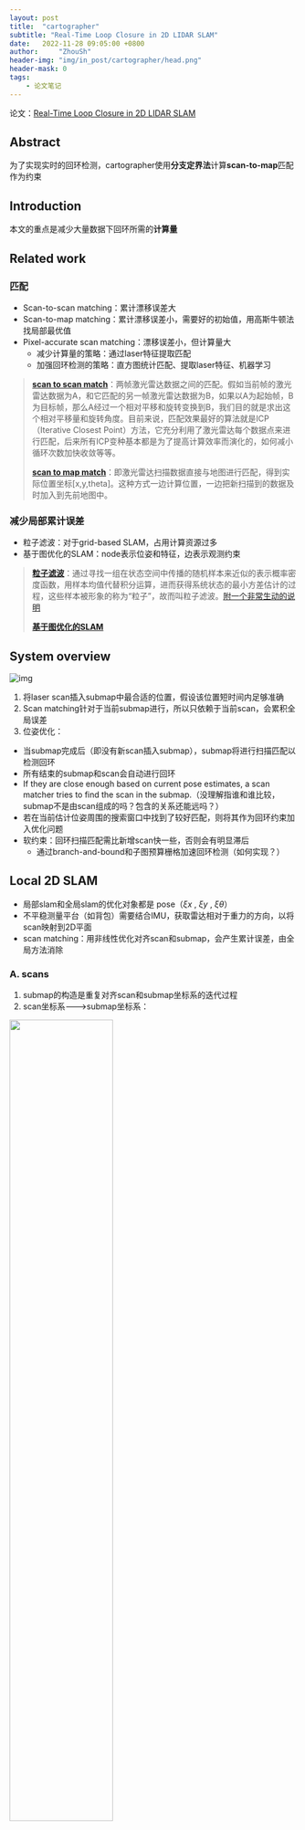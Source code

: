 ```yaml
---
layout: post
title:  "cartographer"
subtitle: "Real-Time Loop Closure in 2D LIDAR SLAM"
date:   2022-11-28 09:05:00 +0800
author:     "ZhouSh"
header-img: "img/in_post/cartographer/head.png"
header-mask: 0
tags:
    - 论文笔记
---
```

论文：[Real-Time Loop Closure in 2D LIDAR SLAM](/doc/cartographer%20-%202016%20-%20Real%20time%20loop%20closure%20in%202D%20LIDAR%20SLAM%20-%20Hess%20et%20al.pdf)
## Abstract
为了实现实时的回环检测，cartographer使用**分支定界法**计算**scan-to-map**匹配作为约束
## Introduction
本文的重点是减少大量数据下回环所需的**计算量**
## Related work
### 匹配
- Scan-to-scan matching：累计漂移误差大
- Scan-to-map matching：累计漂移误差小，需要好的初始值，用高斯牛顿法找局部最优值
- Pixel-accurate scan matching：漂移误差小，但计算量大
    - 减少计算量的策略：通过laser特征提取匹配
    - 加强回环检测的策略：直方图统计匹配、提取laser特征、机器学习

> [**scan to scan match**](https://www.jianshu.com/p/12cafbd14797)：两帧激光雷达数据之间的匹配。假如当前帧的激光雷达数据为A，和它匹配的另一帧激光雷达数据为B，如果以A为起始帧，B为目标帧，那么A经过一个相对平移和旋转变换到B，我们目的就是求出这个相对平移量和旋转角度。目前来说，匹配效果最好的算法就是ICP（Iterative Closest Point）方法，它充分利用了激光雷达每个数据点来进行匹配，后来所有ICP变种基本都是为了提高计算效率而演化的，如何减小循环次数加快收敛等等。
>
> [**scan to map match**](https://www.jianshu.com/p/12cafbd14797)：即激光雷达扫描数据直接与地图进行匹配，得到实际位置坐标[x,y,theta]。这种方式一边计算位置，一边把新扫描到的数据及时加入到先前地图中。

### 减少局部累计误差
- 粒子滤波：对于grid-based SLAM，占用计算资源过多
- 基于图优化的SLAM：node表示位姿和特征，边表示观测约束

> [**粒子滤波**](https://baike.baidu.com/item/%E7%B2%92%E5%AD%90%E6%BB%A4%E6%B3%A2/2128986)：通过寻找一组在状态空间中传播的随机样本来近似的表示概率密度函数，用样本均值代替积分运算，进而获得系统状态的最小方差估计的过程，这些样本被形象的称为“粒子”，故而叫粒子滤波。[附一个非常生动的说明](https://zhuanlan.zhihu.com/p/161617286)
>
> [**基于图优化的SLAM**](https://zhuanlan.zhihu.com/p/41424435)

## System overview
![img](/img/in_post/cartographer/system.png)
1. 将laser scan插入submap中最合适的位置，假设该位置短时间内足够准确
2. Scan matching针对于当前submap进行，所以只依赖于当前scan，会累积全局误差
3. 位姿优化：
  - 当submap完成后（即没有新scan插入submap），submap将进行扫描匹配以检测回环
  - 所有结束的submap和scan会自动进行回环
  - If they are close enough based on current pose estimates, a scan matcher tries to find the scan in the submap.（没理解指谁和谁比较，submap不是由scan组成的吗？包含的关系还能远吗？）
  - 若在当前估计位姿周围的搜索窗口中找到了较好匹配，则将其作为回环约束加入优化问题
  - 软约束：回环扫描匹配需比新增scan快一些，否则会有明显滞后
    - 通过branch-and-bound和子图预算栅格加速回环检测（如何实现？）

## Local 2D SLAM
- 局部slam和全局slam的优化对象都是 pose（$\xi x$ , $\xi y$ , $\xi \theta$）
- 不平稳测量平台（如背包）需要结合IMU，获取雷达相对于重力的方向，以将scan映射到2D平面
- scan matching：用非线性优化对齐scan和submap，会产生累计误差，由全局方法消除

### A. scans
1. submap的构造是重复对齐scan和submap坐标系的迭代过程
2. scan坐标系--->submap坐标系：
<img src="/img/in_post/cartographer/1.png" width="60%">

### B. submaps
（翻译成子图的话，这里的图是map而不是graph，容易产生歧义）
1. submap由几个连续的scan构建
2. submap采用栅格地图的形式，每格边长5cm，每格的值表示该格阻塞(有障碍物)的概率
3. pixel：某格点周围一圈格点
4. 新增scan时，击中则更新击中点，为击中则更新一条射线
5. 更新每格概率：
<img src="/img/in_post/cartographer/2.png" width="60%">

### C. Ceres scan matchng
> 除第一个submap外，新增scan会插入相邻两个submap

将scan插入submap之前，需要用基于ceres的scan matcher根据当前局部submap优化pose $\xi$ 
<img src="/img/in_post/cartographer/3.png" width="60%">
1. $T_\xi$将$h_k$由scan坐标系变换至submap坐标系
2. Msmooth是平滑函数，用双三次插值减小[0，1]外点的影响

> bicubic函数：
<img src="/img/in_post/cartographer/4.png" width="30%">

## Closing loops
1. 大空间通过创建许多小submap处理
2. 用稀疏位姿矫正（SPA）来优化所有scan和submap
3. 插入scan的相对位姿存储在内存中，将在优化回环时使用。
4. 一旦submap结束（不再新增scan），scan和submap就进行回环检测
5. Scan matcher在后台运行，一旦找到好的匹配，就将相对位姿加入优化问题

### A. Optimization problem
1. 回环优化和扫描匹配一样，也是一个非线性最小二乘问题
2. 每隔几秒，用ceres计算下述问题的解：（Sparse Pose Adjustment）
<img src="/img/in_post/cartographer/5.png" width="60%">
  - $E_m$=$\xi_{mi}$ (i=1,...,m)是submap位姿，$E_s$=$\xi_{sj}$ (i=1,...,s)是scan位姿，在给定约束条件下进行优化
  - 这些约束用相对位姿 $\xi_{ij}$ 和相关协方差矩阵 $\Sigma_{ij}$ 描述
  - 对于一对submap i和scan j，位姿 $\xi_{ij}$ 描述了submap坐标系中scan匹配到的位置
  - 此类约束的残差由下式计算：
<img src="/img/in_post/cartographer/6.png" width="70%">
  - 损失函数$\rho$（例如huber损失函数）用于减少异常值的影响。这些异常值可能出现在scan matching向优化问题SPA增加不正确的约束时，例如像办公室隔间这样的局部对称空间。

> [hube loss](https://www.cnblogs.com/nowgood/p/Huber-Loss.html): 相比于最小二乘的线性回归，HuberLoss降低了对离群点的惩罚程度。当预测偏差小于 $\delta$ 时，采用平方误差；当预测偏差大于 $\delta$ 时，采用线性误差。
<img src="/img/in_post/cartographer/7.png" width="60%">

### B. Branch-and-bound scan matching（BBS）
1. pixel-accurate scan matching：
<img src="/img/in_post/cartographer/8.png" width="60%">
  - W是搜索窗口，$M_{nearest}$是submap周围一圈格点
  - 使用前面的CS公式可以提高匹配质量
2. 搜索步长对效率有很大影响
  - 选择角度步长 $\delta_\theta$ 使得扫描范围最大$d_{max}$处的扫描点移动不超过pixel的半径r，由余弦定理得：
<img src="/img/in_post/cartographer/9.png" width="60%">
  - 计算一个完整的步数，覆盖给定的搜索窗口（例如$W_x$=$W_y$=7m，$W_\theta$=30度），并对其取整
<img src="/img/in_post/cartographer/10.png" width="60%">
  - 产生一个有限集合W形成以估计位姿 $\xi_\theta$ 为中心的搜索窗口
<img src="/img/in_post/cartographer/11.png" width="70%">
3. 朴素的暴力搜索太慢
<img src="/img/in_post/cartographer/12.png" width="70%">
4. 用Branch-and-bound分支定界法在较大搜索窗口下求解BBS问题
<img src="/img/in_post/cartographer/13.png" width="70%">

> [分支定界法](https://baike.baidu.com/item/%E5%88%86%E6%94%AF%E5%AE%9A%E7%95%8C%E6%B3%95/9902038)：通常，把全部可行解空间反复地分割为越来越小的子集，称为分支；并且对每个子集内的解集计算一个目标下界（对于最小值问题），这称为定界。在每次分枝后，凡是界限超出已知可行解集目标值的那些子集不再进一步分枝，这样，许多子集可不予考虑，这称剪枝。这就是分枝定界法的主要思路。

  要将分支定界法具体化，我们需要选择节点选择、分支、上界计算的方法

#### 1. Node selection
默认采用深度优先搜索DFS（利用栈的先进后出实现）
1. 为避免加入坏匹配作为回环，引入一个分数阈值，小于阈值不予考虑。在实践中，通常不会超过阈值，这降低了节点选择和初始值的重要性。
2. 计算每个子节点的分数上限，首先访问上限最大 最有希望的子节点
<img src="/img/in_post/cartographer/14.png" width="70%">

#### 2. Branching rule
  1. 树上的每个节点用一组整数表示 c=（$c_x$，$c_y$，$c_\theta$，$c_h$），高度$c_h$处的节点有$2^{ch}*2^{ch}$种组合，但只表示特定的旋转。子节点的高度为$\theta$，则对应可行解。
<img src="/img/in_post/cartographer/15.png" width="60%">
  2. 将节点分为4个子节点

> [分支](https://zhuanlan.zhihu.com/p/364015137)：对一个大的步长在 x 和 y 方向进行对半拆分，而 $\theta$ 不变。对 x 和 y 都进行减半操作，相当于“分田”，在空间坐标上将搜索空间划分为四个更小的区域

#### 3. Computing upper bounds
<img src="/img/in_post/cartographer/16.png" width="60%">

  1. 为了提高效率，使用预算网格图
<img src="/img/in_post/cartographer/17.png" width="70%">

  2. $M_{precomp}$和$M_{nearest}$一样有pixel结构，但每个pixel存储着$2^h*2^h$大的搜索窗口中的最大值
<img src="/img/in_post/cartographer/18.png" width="60%">

  3. 对于每个预算格，计算从这格开始的$2^h$宽的行的最大值。用它作为中间结果，构建下一个预算图。用这种方式，时间复杂度是O(n)，n为每个预算图中pixel个数
  4. 另一种计算上界的方式是计算分辨率较低（将分辨率依次减半）的概率栅格图，较省空间，但效果较差。

> 预算图的内核思想：运动是相对的，与其遍历计算所有可能位姿对应的scan（墙），不如计算固定位姿扫描到的 ”移动“ 的墙。

## Conclusions
1. cartographer是一个2D SLAM系统，将scan-to-submap匹配回环检测和图优化相结合
2. 单个子图轨迹由基于栅格的local SLAM建立
3. 在后端，所有scan和submap都用pixel-accurate扫描匹配，以创建回环约束
4. scan和submap的约束在后端周期性进行优化

## Cartographer 代码
[cartographer函数关系图](https://raw.githubusercontent.com/zhoush210/my_Graphviz/ad9664b28ac536cdc1b6400c96356e19bd959320/cartographer.svg)
![cartographer函数关系图](https://raw.githubusercontent.com/zhoush210/my_Graphviz/ad9664b28ac536cdc1b6400c96356e19bd959320/cartographer.svg)


[cartographer代码注释](https://github.com/zhoush210/cartographer_detailed_comments_ws)
